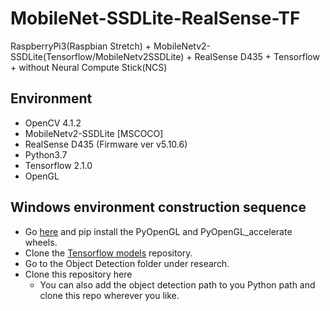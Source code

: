 # MobileNet-SSDLite-RealSense-TF
RaspberryPi3(Raspbian Stretch) + MobileNetv2-SSDLite(Tensorflow/MobileNetv2SSDLite) + RealSense D435 + Tensorflow + without Neural Compute Stick(NCS)

## Environment
- OpenCV 4.1.2
- MobileNetv2-SSDLite [MSCOCO]
- RealSense D435 (Firmware ver v5.10.6)
- Python3.7
- Tensorflow 2.1.0
- OpenGL

## Windows environment construction sequence
- Go [here](https://www.lfd.uci.edu/~gohlke/pythonlibs/) and pip install the PyOpenGL and PyOpenGL_accelerate wheels.
- Clone the [Tensorflow models](https://github.com/tensorflow/models) repository.
- Go to the Object Detection folder under research.
- Clone this repository here
  - You can also add the object detection path to you Python path and clone this repo wherever you like.
